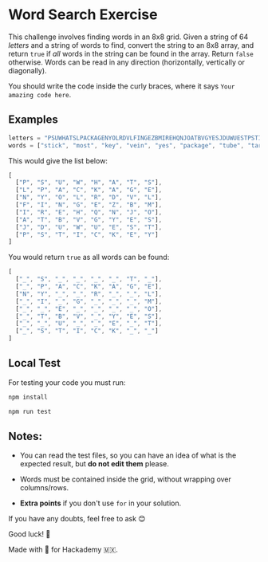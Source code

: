 # Word Search Exercise

This challenge involves finding words in an 8x8 grid. Given a string of 64 *letters* and a string of words to find, convert the string to an 8x8 array, and return `true` if _all_ words in the string can be found in the array. Return `false` otherwise. Words can be read in any direction (horizontally, vertically or diagonally).

You should write the code inside the curly braces, where it says `Your amazing code here`.

## Examples

```javascript
letters = "PSUWHATSLPACKAGENYOLRDVLFINGEZBMIREHQNJOATBVGYESJDUWUESTPSTICKEY"
words = ["stick", "most", "key", "vein", "yes", "package", "tube", "target", "elm", "spy"]
```

This would give the list below:

```javascript
[
  ["P", "S", "U", "W", "H", "A", "T", "S"],
  ["L", "P", "A", "C", "K", "A", "G", "E"],
  ["N", "Y", "O", "L", "R", "D", "V", "L"],
  ["F", "I", "N", "G", "E", "Z", "B", "M"],
  ["I", "R", "E", "H", "Q", "N", "J", "O"],
  ["A", "T", "B", "V", "G", "Y", "E", "S"],
  ["J", "D", "U", "W", "U", "E", "S", "T"],
  ["P", "S", "T", "I", "C", "K", "E", "Y"]
]
```

You would return `true` as all words can be found:

```javascript
[
  ["_", "S", "_", "_", "_", "_", "T", "_"],
  ["_", "P", "A", "C", "K", "A", "G", "E"],
  ["N", "Y", "_", "_", "R", "_", "_", "L"],
  ["_", "I", "_", "G", "_", "_", "_", "M"],
  ["_", "_", "E", "_", "_", "_", "_", "O"],
  ["_", "T", "B", "V", "_", "Y", "E", "S"],
  ["_", "_", "U", "_", "_", "E", "_", "T"],
  ["_", "S", "T", "I", "C", "K", "_", "_"]
]
```

## Local Test

For testing your code you must run: 

```sh
npm install

npm run test

```

## Notes:

- You can read the test files, so you can have an idea of what is the expected result, but **do not edit them** please.

- Words must be contained inside the grid, without wrapping over columns/rows.

- **Extra points** if you don't use `for` in your solution.

If you have any doubts, feel free to ask 😊

Good luck! 🚀

Made with 💚 for Hackademy 🇲🇽.